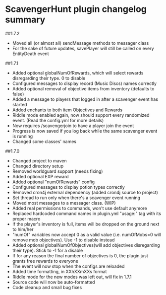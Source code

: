 # ScavengerHunt plugin changelog summary

##1.7.2
* Moved all (or almost all) sendMessage methods to messager class
* For the sake of future updates, savePlayer will still be called on every EntityDeath event

##1.7.1
* Added optional globalNumOfRewards, which will select rewards disregarding their type. 0 to disable
* Configured messages to display record (Music Discs) names correctly
* Added optional removal of objective items from inventory (defaults to false)
* Added a message to players that logged in after a scavenger event has started
* Added enchants to both item Objectives and Rewards
* Riddle mode enabled again, now should support every randomized event. (Read the config.yml for more details)
* Now requires /scavengerjoin to have a player join the event
* Progress is now saved if you log back while the same scavenger event is running
* Changed some classes' names

##1.7.0
* Changed project to maven
* Changed directory setup
* Removed worldguard support (needs fixing)
* Added optional EXP reward
* Added optional "numOfRewards" config
* Configured messages to display potion types correctly
* Removed cron4j external dependency (added cron4j source to project)
* Set thread to run only when there's a scavenger event running
* Moved most messages to a messager class. (WIP)
* Added real permissions to commands, won't use default anymore
* Replaced hardcoded command names in plugin.yml "usage:" tag with its proper macro
* If the player's inventory is full, items will be dropped on the ground next to him/her
* "numOf" variables now accept 0 as a valid value (i.e. numOfMobs=0 will remove mob objectives). Use -1 to disable instead
* Added optional globalNumOfObjectives(will add objectives disregarding their type). Stick to -1 for a disable
* If for any reason the final number of objectives is 0, the plugin just grants free rewards to everyone
* The event will now stop when the configs are reloaded
* Added time formatting, in XXhXXmXXs format
* Riddle mode for the new modes was left out, will fix in 1.7.1
* Source code will now be auto-formatted
* Code cleanup and small bug fixes
